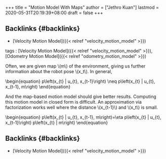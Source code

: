 +++
title = "Motion Model With Maps"
author = ["Jethro Kuan"]
lastmod = 2020-05-31T20:19:39+08:00
draft = false
+++

## Backlinks {#backlinks}

- [Velocity Motion Model]({{< relref "velocity_motion_model" >}})

tags
: [Velocity Motion Model]({{< relref "velocity_motion_model" >}}), [Odometry Motion Model]({{< relref "odometry_motion_model" >}})

Often, we are given map \\(m\\) of the environment, giving us further
information about the robot pose \\(x_t\\). In general,

\begin{equation}
p\left(x\_{t} | u\_{t}, x\_{t-1}\right) \neq p\left(x\_{t} | u\_{t}, x\_{t-1}, m\right)
\end{equation}

And the map-based motion model should give better results. Computing
this motion model in closed form is difficult. An approximation via
factorization works well where the distance \\(x\_{t-1}\\) and \\(x_t\\) is
small.

\begin{equation}
p\left(x\_{t} | u\_{t}, x\_{t-1}, m\right)=\eta p\left(x\_{t} | u\_{t}, x\_{t-1}\right) p\left(x\_{t} | m\right)
\end{equation}

## Backlinks {#backlinks}

- [Velocity Motion Model]({{< relref "velocity_motion_model" >}})
